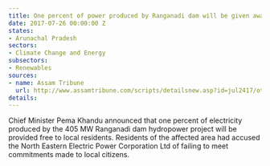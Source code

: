 ```yaml
---
title: One percent of power produced by Ranganadi dam will be given away for free
date: 2017-07-26 00:00:00 Z
states:
- Arunachal Pradesh
sectors:
- Climate Change and Energy
subsectors:
- Renewables
sources:
- name: Assam Tribune
  url: http://www.assamtribune.com/scripts/detailsnew.asp?id=jul2417/oth052
details: 
---
```


Chief Minister Pema Khandu announced that one percent of electricity produced by the 405 MW Ranganadi dam hydropower project will be provided free to local residents. Residents of the affected area had accused the North Eastern Electric Power Corporation Ltd of failing to meet commitments made to local citizens. 
